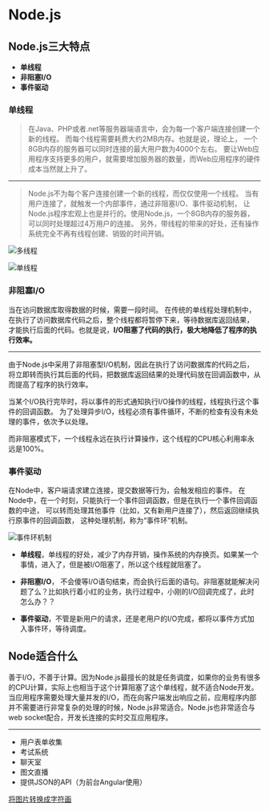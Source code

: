 # Node.js

## Node.js三大特点

- **单线程**
- **非阻塞I/O**
- **事件驱动**

### 单线程

> 在Java、PHP或者.net等服务器端语言中，会为每一个客户端连接创建一个新的线程。
> 而每个线程需要耗费大约2MB内存。也就是说，理论上，
> 一个8GB内存的服务器可以同时连接的最大用户数为4000个左右。
> 要让Web应用程序支持更多的用户，就需要增加服务器的数量，而Web应用程序的硬件成本当然就上升了。

-----

> Node.js不为每个客户连接创建一个新的线程，而仅仅使用一个线程。
> 当有用户连接了，就触发一个内部事件，通过非阻塞I/O、事件驱动机制，
> 让Node.js程序宏观上也是并行的。使用Node.js，一个8GB内存的服务器，可以同时处理超过4万用户的连接。
> 另外，带线程的带来的好处，还有操作系统完全不再有线程创建、销毁的时间开销。

![多线程](http://owk6ztygn.bkt.clouddn.com/1.png)

![单线程](http://owk6ztygn.bkt.clouddn.com/2.png)

### 非阻塞I/O

当在访问数据库取得数据的时候，需要一段时间。
在传统的单线程处理机制中，在执行了访问数据库代码之后，整个线程都将暂停下来，等待数据库返回结果，
才能执行后面的代码。也就是说，**I/O阻塞了代码的执行，极大地降低了程序的执行效率。**

-----

由于Node.js中采用了非阻塞型I/O机制，因此在执行了访问数据库的代码之后，
将立即转而执行其后面的代码，把数据库返回结果的处理代码放在回调函数中，从而提高了程序的执行效率。

当某个I/O执行完毕时，将以事件的形式通知执行I/O操作的线程，线程执行这个事件的回调函数。
为了处理异步I/O，线程必须有事件循环，不断的检查有没有未处理的事件，依次予以处理。

而非阻塞模式下，一个线程永远在执行计算操作，这个线程的CPU核心利用率永远是100%。

### 事件驱动

在Node中，客户端请求建立连接，提交数据等行为，会触发相应的事件。
在Node中，在一个时刻，只能执行一个事件回调函数，但是在执行一个事件回调函数的中途，
可以转而处理其他事件（比如，又有新用户连接了），然后返回继续执行原事件的回调函数，
这种处理机制，称为“事件环”机制。

![事件环机制](http://owk6ztygn.bkt.clouddn.com/3.png)

- **单线程**，单线程的好处，减少了内存开销，操作系统的内存换页。如果某一个事情，进入了，但是被I/O阻塞了，所以这个线程就阻塞了。

- **非阻塞I/O**， 不会傻等I/O语句结束，而会执行后面的语句。非阻塞就能解决问题了么？比如执行着小红的业务，执行过程中，小刚的I/O回调完成了，此时怎么办？？

- **事件驱动**，不管是新用户的请求，还是老用户的I/O完成，都将以事件方式加入事件环，等待调度。

## Node适合什么

善于I/O，不善于计算。因为Node.js最擅长的就是任务调度，如果你的业务有很多的CPU计算，实际上也相当于这个计算阻塞了这个单线程，就不适合Node开发。
当应用程序需要处理大量并发的I/O，而在向客户端发出响应之前，应用程序内部并不需要进行非常复杂的处理的时候，Node.js非常适合。Node.js也非常适合与web socket配合，开发长连接的实时交互应用程序。

-----

- 用户表单收集
- 考试系统
- 聊天室
- 图文直播
- 提供JSON的API（为前台Angular使用）

[将图片转换成字符画](http://www.degraeve.com/img2txt.php)